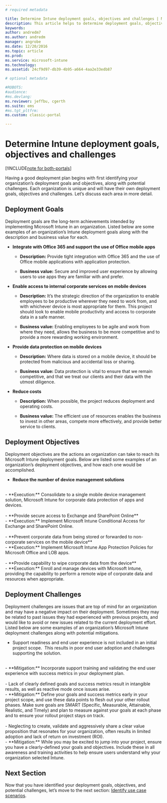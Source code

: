 ```yaml
---
# required metadata

title: Determine Intune deployment goals, objectives and challenges | Microsoft Docs
description: This article helps to determine deployment goals, objectives and challenges for an Microsoft Intune cloud-only implementation.
keywords:
author: andredm7
ms.author: andredm
manager: angrobe
ms.date: 12/20/2016
ms.topic: article
ms.prod:
ms.service: microsoft-intune
ms.technology:
ms.assetid: 24cf9d97-db39-4b95-a664-4aa2e33edb87

# optional metadata

#ROBOTS:
#audience:
#ms.devlang:
ms.reviewer: jeffbu, cgerth
ms.suite: ems
#ms.tgt_pltfrm:
ms.custom: classic-portal

---
```


# Determine Intune deployment goals, objectives and challenges

[!INCLUDE[note for both-portals](../includes/note-for-both-portals.md)]

Having a good deployment plan begins with first identifying your organization’s deployment goals and objectives, along with potential challenges. Each organization is unique and will have their own deployment goals, objectives and challenges. Let’s discuss each area in more detail.

## Deployment Goals

Deployment goals are the long-term achievements intended by implementing Microsoft Intune in an organization. Listed below are some examples of an organization’s Intune deployment goals along with the description and business value for each.

-   **Integrate with Office 365 and support the use of Office mobile apps**

    -   **Description:** Provide tight integration with Office 365 and the use of Office mobile applications with application protection.

    -   **Business value:** Secure and improved user experience by allowing users to use apps they are familiar with and prefer.

-   **Enable access to internal corporate services on mobile devices**

    -   **Description:** It’s the strategic direction of the organization to enable employees to be productive wherever they need to work from, and with whichever device is most appropriate for them. This project should look to enable mobile productivity and access to corporate data in a safe manner.

    -   **Business value:** Enabling employees to be agile and work from where they need, allows the business to be more competitive and to provide a more rewarding working environment.

-   **Provide data protection on mobile devices**

    -   **Description:** Where data is stored on a mobile device, it should be protected from malicious and accidental loss or sharing.

    -   **Business value:** Data protection is vital to ensure that we remain competitive, and that we treat our clients and their data with the utmost diligence.

-   **Reduce costs**

    -   **Description:** When possible, the project reduces deployment and operating costs.

    -    **Business value:** The efficient use of resources enables the business to invest in other areas, compete more effectively, and provide better service to clients.

## Deployment Objectives

Deployment objectives are the actions an organization can take to reach its Microsoft Intune deployment goals. Below are listed some examples of an organization’s deployment objectives, and how each one would be accomplished.

-   **Reduce the number of device management solutions**
<br>
    -   **Execution:** Consolidate to a single mobile device management solution, Microsoft Intune for corporate data protection of apps and devices.
<br></br>
-   **Provide secure access to Exchange and SharePoint Online**
<br>
    -   **Execution:** Implement Microsoft Intune Conditional Access for Exchange and SharePoint Online.
<br></br>
-   **Prevent corporate data from being stored or forwarded to non-corporate services on the mobile device**
<br>
    -   **Execution:** Implement Microsoft Intune App Protection Policies for Microsoft Office and LOB apps.
<br></br>
-   **Provide capability to wipe corporate data from the device**
<br>
    -   **Execution:** Enroll and manage devices with Microsoft Intune, providing the capability to perform a remote wipe of corporate data and resources when appropriate.

## Deployment Challenges

Deployment challenges are issues that are top of mind for an organization and may have a negative impact on their deployment. Sometimes they may be related to past issues they had experienced with previous projects, and would like to avoid or new issues related to the current deployment effort. Listed below are some examples of an organization’s Microsoft Intune deployment challenges along with potential mitigations.

-   Support readiness and end user experience is not included in an initial project scope.  This results in poor end user adoption and challenges supporting the solution.
<br>
    -   **Mitigation:** Incorporate support training and validating the end user experience with success metrics in your deployment plan.
<br></br>
-   Lack of clearly defined goals and success metrics result in intangible results, as well as reactive mode once issues arise.
<br>
    -   **Mitigation:** Define your goals and success metrics early in your project scope, and use these data points to flesh out your other rollout phases. Make sure goals are SMART (Specific, Measurable, Attainable, Realistic, and Timely) and plan to measure against your goals at each phase and to ensure your rollout project stays on track.
<br></br>
-   Neglecting to create, validate and aggressively share a clear value proposition that resonates for your organization, often results in limited adoption and lack of return on investment (ROI).
<br>
    -   **Mitigation:** While you may be excited to jump into your project, ensure you have a clearly-defined your goals and objectives. Include these in all awareness and training activities to help ensure users understand why your organization selected Intune.

## Next Section

Now that you have identified your deployment goals, objectives, and potential challenges, let’s move to the next section: [Identify use case scenarios](section-2-identify-use-case-scenarios.md).
